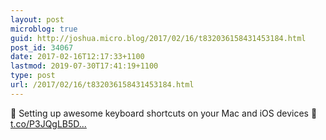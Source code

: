 ```yaml
---
layout: post
microblog: true
guid: http://joshua.micro.blog/2017/02/16/t832036158431453184.html
post_id: 34067
date: 2017-02-16T12:17:33+1100
lastmod: 2019-07-30T17:41:19+1100
type: post
url: /2017/02/16/t832036158431453184.html
---
```

💼 Setting up awesome keyboard shortcuts on your Mac and iOS devices 📰 [t.co/P3JQgLB5D...](https://t.co/P3JQgLB5D3)
